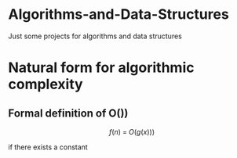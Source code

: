 # Algorithms-and-Data-Structures
Just some projects for algorithms and data structures
# Natural form for algorithmic complexity

## Formal definition of O())

$$f(n)\;=\;O(g(x)))$$

if there exists a constant 
